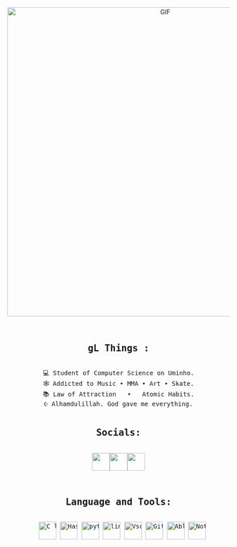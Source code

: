 <div align="center">
<img hight="300" width="700" alt="GIF" align="center" src="https://github.com/gleite22/gleite22/assets/117817612/08c5f0a8-1021-4547-ab84-299e43968ccd">
</div>

</br>
   
   <div align="center">

    

 
 <pre>
<h2> gL Things : </h2>
💻 Student of Computer Science on Uminho.
🕸️ Addicted to Music • MMA • Art • Skate.
📚 Law of Attraction   •   Atomic Habits.
☪️ Alhamdulillah. God gave me everything.
<div align="center">
<h2>Socials:</h2>
<a href="http://www.instagram.com/gleite23" [rel="noreferrer"><img src="https://img.shields.io/badge/Instagram-E4405F?style=for-the-badge&logo=instagram&logoColor=white" height="40"/></a></code><a href="https://discord.gg/guileite22" [rel="noreferrer"><img src="https://img.shields.io/badge/Discord-7289DA?style=for-the-badge&logo=discord&logoColor=white" height="40"/></a></code><a href="https://open.spotify.com/user/31bq5u6kmaczwdvjlk52mg6lsjma" [rel="noreferrer"><img src="https://img.shields.io/badge/Spotify-1ED760?&style=for-the-badge&logo=spotify&logoColor=white" height="40"/></a></code></p>
<p align="center"><h2>Language and Tools:</h2>
  <img src="https://skillicons.dev/icons?i=c" height="40" alt="C logo"/> <img src="https://skillicons.dev/icons?i=haskell" height="40" alt="Haskell logo"/> <img src="https://skillicons.dev/icons?i=py" height="40" alt="python logo"/> <img src="https://skillicons.dev/icons?i=linux" height="40" alt="linux logo"/> <img src="https://skillicons.dev/icons?i=vscode" height="40" alt="Vscode logo"/> <img src="https://skillicons.dev/icons?i=github" height="40" alt="Github logo"/> <img src="https://skillicons.dev/icons?i=ableton" height="40" alt="Ableton logo"/> <img src="https://skillicons.dev/icons?i=notion" height="40" alt="Notion logo"/>
</div>
</pre>
   

